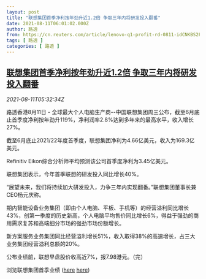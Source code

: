```yaml
---
layout: post
title: "联想集团首季净利按年劲升近1.2倍 争取三年内将研发投入翻番"
date: 2021-08-11T06:01:02.000Z
author: 路透
from: https://cn.reuters.com/article/lenovo-q1-profit-rd-0811-idCNKBS2FC0GA
tags: [ 路透 ]
categories: [ 路透 ]
---
```

<!--1628661662000-->
[联想集团首季净利按年劲升近1.2倍 争取三年内将研发投入翻番](https://cn.reuters.com/article/lenovo-q1-profit-rd-0811-idCNKBS2FC0GA)
------

<div>
<div><i>2021-08-11T05:32:34Z</i></div><p>路透香港8月11日 - 全球最大个人电脑生产商--中国联想集团周三公布，截至6月底止首季度净利按年劲升119%，净利润率2.8%达到多年来的最高水平，收入增长27%。</p><p>截至6月底止2021/22年度首季度，联想集团净利为4.66亿美元，收入为169.3亿美元。</p><p>Refinitiv Eikon综合分析师平均预测该公司首季度净利为3.45亿美元。</p><p>联想集团表示，今年首季联想的研发投入同比增长40%。</p><p>“展望未来，我们将持续加大研发投入，力争三年内实现翻番。”联想集团董事长兼CEO杨元庆称。</p><p>期内智能设备业务集团（即由个人电脑、平板、手机等）的经营溢利同比增长43%，创第一季度的历史新高，个人电脑平均售价同比增长6%，得益于强劲的商用需求复苏和高端细分市场的强劲市场份额增长。</p><p>新方案服务业务集团同比经营溢利增长51%，收入取得38%的高速增长，占三大业务集团经营溢利总额的20%。</p><p>公布业绩前，联想早盘股价收高近7%，报7.98港元。（完）</p><p>浏览联想集团首季业绩 (<a href="https://www1.hkexnews.hk/listedco/listconews/sehk/2021/0811/2021081100183_c.pdf">here</a> <a href="https://www1.hkexnews.hk/listedco/listconews/sehk/2021/0811/2021081100183_c.pdf%E3%80%82">here</a>)</p>
</div>
